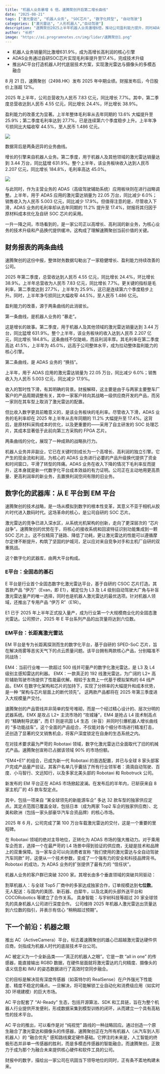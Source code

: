 ```yaml
---
title: "机器人业务暴增 6 倍，速腾聚创开启第二增长曲线"
date: "2025-08-21"
tags: ["激光雷达", "机器人业务", "SOC芯片", "数字化转型", "自动驾驶"]
categories: ["激光雷达", "人形机器人","自动驾驶"]
description: "速腾聚创2025上半年机器人业务激增6倍，推动公司盈利能力提升，同时ADAS业务通过技术优化实现毛利率增长，展示其数字化转型成果。"
author: "长桥"
image: "https://ai.programnotes.cn/img/lidar/速腾聚创1.png"
---
```


- 机器人业务销量同比激增631.9%，成为高增长高利润的核心引擎
- ADAS业务通过自研SOC芯片实现毛利率提升至17.4%，完成技术升级
- 推出AC平台打造机器人时代底层技术方案，实现激光雷达与摄像头的多模态融合

8 月 21 日，速腾聚创（2498.HK）发布 2025 年中期业绩。财报发布后，今日股价上涨超 12%。

2025 年上半年，公司总营收为人民币 7.83 亿元，同比增长 7.7%。其中，第二季度总营收达到人民币 4.55 亿元，同比增长 24.4%，环比增长 38.9%。

盈利能力的改善尤为显著。上半年整体毛利率从去年同期的 13.6% 大幅提升至 25.9%；第二季度毛利率达到 27.7%，已是连续第六个季度稳步上升。上半年净亏损同比大幅收窄 44.5%，至人民币 1.486 亿元。

![](https://ai.programnotes.cn/img/lidar/速腾聚创1.png) 

数据背后是两条迥异的业务曲线。

增长的引擎来自机器人业务。第二季度，用于机器人及其他领域的激光雷达销量达到 3.44 万台，同比猛增 631.9%。整个上半年，该业务板块收入达到人民币 2.207 亿元，同比增长 184.8%，毛利率高达 45.0%。

![](https://ai.programnotes.cn/img/lidar/速腾聚创2.png) 

与此同时，作为主营业务的 ADAS（高级驾驶辅助系统）应用板块则在进行战略调整。上半年，用于 ADAS 应用的激光雷达销量为 22.05 万台，同比减少 6.0%；销售收入为人民币 5.003 亿元，同比减少 17.9%。但值得注意的是，尽管收入下滑，ADAS 业务的毛利率却从去年同期的 11.2% 提升至 17.4%，财报将其归因于原材料成本优化及自研 SOC 芯片的采用。

一升一降之间，市场看到的，是一家公司正以高增长、高利润的新业务，为核心业务的技术升级和产品换代提供缓冲。这构成了理解速腾聚创当前价值的关键。

## 财务报表的两条曲线

速腾聚创的这份中报，整体财务数据勾勒出了一家稳健增长、盈利能力持续改善的公司。

2025 年第二季度，总营收达到人民币 4.55 亿元，同比增长 24.4%，环比增长 38.9%。上半年总营收为人民币 7.83 亿元，同比增长 7.7%。更关键的指标是毛利率，第二季度达到 27.7%，上半年为 25.9%，这已是连续第六个季度稳步上升。同时，上半年净亏损同比大幅收窄 44.5%，至人民币 1.486 亿元。

盈利能力的改善，源于两条曲线的此消彼长。

第一条曲线，是机器人业务的 “暴走”。

这是增长的故事。第二季度，用于机器人及其他领域的激光雷达销量达到 3.44 万台，同比猛增 631.9%。整个上半年，该业务板块的收入达到人民币 2.207 亿元，同比增长 184.8%。这条曲线不仅陡峭，而且利润丰厚。其毛利率在第二季度高达 41.5%，上半年为 45.0%，远高于公司整体水平，成为拉动整体盈利能力的核心引擎。

第二条曲线，是 ADAS 业务的 “换挡”。

上半年，用于 ADAS 应用的激光雷达销量为 22.05 万台，同比减少 6.0%；销售收入为人民币 5.003 亿元，同比减少 17.9%。

收入的暂时性下滑，有其明确的背景。财报解释，这主要是由于与两家主要整车厂客户的产品周期调整有关，其中一家客户转向其战略一级供应商开发的产品，而另一家则在其车型上取消了激光雷达的配置。

但比收入数字更具前瞻意义的，是该业务板块的毛利率。尽管收入下滑，ADAS 业务的毛利率却在 2025 年上半年从去年同期的 11.2% 大幅提升至 17.4%。这背后，是原材料采购成本的优化，以及更重要的——采用了自主研发的 SOC 处理芯片，其成本显著低于此前向第三方采购的 FPGA 芯片。

两条曲线的分化，展现了一种成熟的战略执行力。

机器人业务并非副业，它已在关键时刻成长为一个高增长、高利润的独立引擎。它产生的现金流和利润，为核心的 ADAS 业务进行必要的产品升级换代提供了资金和时间窗口，平滑了转型的阵痛。ADAS 业务在收入下降的情况下毛利率反而提升，这本身就是新一代数字化平台成本效益的有力证明。公司正在主动地用更高质量、更高利润率的新业务，去置换利润空间有限的旧业务。

## 数字化的武器库：从 E 平台到 EM 平台

速腾聚创的技术战略，是一场从模拟到数字的根本性变革，其意义不亚于相机从胶片时代进入数码时代。这场革命的核心，是公司自研的 SOC 芯片。

激光雷达的竞争已进入深水区，从系统光机架构的创新，走向了更深层次的 “芯片战争”。速腾聚创的优势在于，将核心的接收系统和回波特征识别功能集成到一颗 SOC 芯片上。这不仅精简了链路、降低了功耗，更让激光雷达的性能可以遵循摩尔定律不断提升，构筑了坚固的护城河，足以应对来自竞争对手和主机厂自研的双重挑战。

这个数字化的武器库，由两大平台构成。

### E平台：全固态的基石

E 平台是行业首个全固态数字化激光雷达平台，基于自研的 CSOC 芯片打造。其首款产品 “伊万”（Evan，即 E1），被定位为 L3 及 L4 级别自动驾驶大广角与补盲激光雷达量产的唯一选择，同时也是机器人激光雷达的最优选项。针对机器人领域，还推出了专用产品 “伊万 R”（E1R）。

E1 已于 2025 年上半年正式投入量产，成为行业第一个大规模商业化的全固态激光雷达。公司预计，2025 年 E 平台系列产品的出货量将达到六位数。

### EM平台：长距离激光雷达

EM 平台是专为长距离探测而生的数字化平台，基于自研的 SPED-SoC 芯片，旨在解决雨雾等恶劣天气下的点云质量问题。该平台拥有两款核心产品，分别瞄准不同战场：

EM4：当前行业唯一一款超过 500 线并可量产的数字化激光雷达，是 L3 及 L4 级别主感知雷达的利器。
EMX：一款真正的 192 线激光雷达，为广阔的 L2+ 高阶辅助驾驶市场提供了性能最优解。相较于友商上一代基于模拟架构的 64 线产品，EMX 在数字化架构和芯片的加持下，实现了分辨率的大幅提升和成本优势，是一种 “架构与芯片层面上的断代领先”。
这两款产品都将在 2025 年第三季度进入大规模量产交付。

速腾聚创的产品管线并非简单的型号堆砌，而是一个经过精心设计的、层次分明的武器系统。EMX 是攻占 L2+ 主流市场的 “攻城锤”，EM4 是抢占 L4 技术制高点的 “精确制导武器”，而 E1 则是巩固 L4 生态（补盲）并同时引爆机器人增长曲线的 “多功能战车”。这个全面的产品组合，不仅能对各个细分市场进行精准打击，还创造了显著的交叉销售机会，将客户深度锁定在自身的生态系统之内。

在对技术要求最为严苛的 Robotaxi 领域，数字化激光雷达已全面取代了旧的机械式产品。速腾聚创宣称已占据该领域 90% 的市场份额。

“EM4+E1” 的组合，已成为新一代 Robotaxi 的首选配置，并已与全球 8 家头部客户完成产品量产验证。其客户名单几乎囊括了所有行业领军者：滴滴自动驾驶、百度、小马智行、文远知行，以及多家北美头部的 Robotaxi 和 Robotruck 公司。

新发布的 EM 平台正在 ADAS 市场掀起波澜。在发布后的半年内，已斩获来自 8 家主机厂的 45 款车型定点。

其中，包括一项来自 “某全球领先的新能源车企” 多达 32 款车型的独家供应定点。其定点范围已覆盖全球，包括日本（成为两家 Top2 车企的独家供应商）、北美和欧洲（包括一家头部豪华汽车合资品牌）的核心市场。

2025 年 6 月，公司完成了第 100 万台车载激光雷达的交付，这是一个重要的里程碑。

在 Robotaxi 领域的绝对主导地位，正转化为 ADAS 市场的强大推动力。对于乘用车企而言，选择一个在最严苛的 L4 场景中得到验证的供应商，无疑是技术和品牌上的双重保障。当一家车企可以向消费者宣称 “我们使用的激光雷达与全自动驾驶汽车同款” 时，这便从一个技术参数，变成了一个强有力的安全和科技品牌背书。Robotaxi 的成功，为 ADAS 业务的扩张提供了最有力的 “信任状”。

机器人业务的客户群已突破 3200 家。其增长由多个垂直领域的突破共同驱动：

割草机器人：与全球 Top5 厂商中的多家达成独家合作，订单规模达到**七位数**。
无人配送：与国内的美团、新石器、白犀牛，以及北美的头部外送平台和 COCORobotics 等建立了合作关系。
具身智能：与宇树科技等超过 20 家全球领先的具身机器人公司进行深度合作。
公司维持 2025 年机器人激光雷达出货量达到六位数的指引，并表示有信心 “稍稍超过预期”。

## 下一个前沿：机器之眼
推出 AC（ActiveCamera）平台，标志着速腾聚创的雄心已超越激光雷达硬件供应商，剑指成为机器人时代的底层技术平台公司。

AC 被定义为一个全新品类——“真正的机器人之眼”。它是一款 “all in one” 的传感器，能直接输出 RGBD 数据，在硬件层面就将激光雷达的几何精度、摄像头的语义信息和 IMU 的姿态数据进行了高效时空同步融合。

它的目标是解决现有深度传感器（如英特尔的 RealSense）在户外强光下性能差、精度不稳定的痛点。一旦解决，将可能解锁工业自动化和消费级应用（如实时 3D 环境建模）的巨大市场。

AC 平台配套了 “AI-Ready” 生态，包括开源算法、SDK 和工具链，旨在为整个机器人行业提供开发便利，形成数据采集到模型训练的闭环，从而建立一个具有高粘性的技术平台。

AC 平台的推出，可以看作是对 “纯视觉” 路线的一种战略回应。通过创造一个原生融合了激光雷达和摄像头的传感器，速腾聚创正在为所有机器人（从汽车到人形机器人）的 “融合优先” 感知路线奠定硬件基础。它押注的未来是，人工智能的终极形态并非单一传感器的胜利，而是多模态传感器的智能融合。而速腾聚创，正致力于成为那个为融合未来提供核心硬件和软件工具的公司。

财报中的数字，描绘出一家公司在巩固当下领导地位的同时，正有条不紊地构建未来。